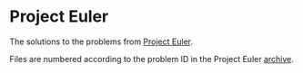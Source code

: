 # Project Euler
The solutions to the problems from [Project Euler](https://projecteuler.net).

Files are numbered according to the problem ID in the Project Euler [archive](https://projecteuler.net/archives).
